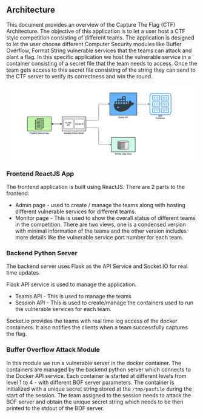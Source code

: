 ## Architecture

This document provides an overview of the Capture The Flag (CTF) Architecture. The objective of this application is to let a user host a CTF style competition consisting of different teams. The application is designed to let the user choose different Computer Security modules like Buffer Overflow, Format String vulnerable services that the teams can attack and plant a flag. In this specific application we host the vulnerable service in a container consisting of a secret file that the team needs to access. Once the team gets access to this secret file consisting of the string they can send to the CTF server to verify its correctness and win the round.

![CTF Architecture](ctf.png)

### Frontend ReactJS App

The frontend application is built using ReactJS. There are 2 parts to the frontend:
- Admin page -  used to create / manage the teams along with hosting different vulnerable services for different teams. 
- Monitor page - This is used to show the overall status of different teams in the competition. There are two views, one is a condensed version with minimal information of the teams and the other version includes more details like the vulnerable service port number for each team. 

### Backend Python Server

The backend server uses Flask as the API Service and Socket.IO for real time updates. 

Flask API service is used to manage the application. 
- Teams API - This is used to manage the teams 
- Session API - This is used to create/manage the containers used to run the vulnerable services for each team. 

Socket.io provides the teams with real time log access of the docker containers. It also notifies the clients when a team successfully captures the flag. 


### Buffer Overflow Attack Module

In this module we run a vulnerable server in the docker container. The containers are managed by the backend python server which connects to the Docker API service. Each container is started at different levels from level 1 to 4 - with different BOF server parameters. The container is initialized with a unique secret string stored at the `/tmp/pasfile` during the start of the session. The team assigned to the session needs to attack the BOF server and obtain the unique secret string which needs to be then printed to the stdout of the BOF server. 

